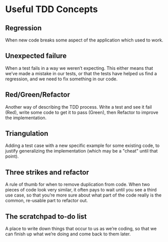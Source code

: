 # Useful TDD Concepts
## Regression
When new code breaks some aspect of the application which used to work.

## Unexpected failure
When a test fails in a way we weren’t expecting. This either means that we’ve made a mistake in our tests, or that the tests have helped us find a regression, and we need to fix something in our code.

## Red/Green/Refactor
Another way of describing the TDD process. Write a test and see it fail (Red), write some code to get it to pass (Green), then Refactor to improve the implementation.

## Triangulation
Adding a test case with a new specific example for some existing code, to justify generalizing the implementation (which may be a "cheat" until that point).

## Three strikes and refactor
A rule of thumb for when to remove duplication from code. When two pieces of code look very similar, it often pays to wait until you see a third use case, so that you’re more sure about what part of the code really is the common, re-usable part to refactor out.

## The scratchpad to-do list
A place to write down things that occur to us as we’re coding, so that we can finish up what we’re doing and come back to them later.
